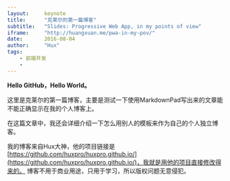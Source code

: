 ```yaml
---
layout:     keynote
title:      "克莱尔的第一篇博客"
subtitle:   "Slides: Progressive Web App, in my points of view"
iframe:     "http://huangxuan.me/pwa-in-my-pov/"
date:       2016-08-04
author:     "Hux"
tags:
    - 前端开发
    - 
---
```


**Hello GitHub，Hello World。**

这里是克莱尔的第一篇博客，主要是测试一下使用MarkdownPad写出来的文章能不能正确显示在我的个人博客上。

在这篇文章中，我还会详细介绍一下怎么用别人的模板来作为自己的个人独立博客。

我的博客来自Hux大神，他的项目链接是[https://github.com/huxpro/huxpro.github.io/](https://github.com/huxpro/huxpro.github.io/)，我就是用他的项目直接修改得来的。
博客不用于商业用途，只用于学习，所以版权问题无意侵犯。


